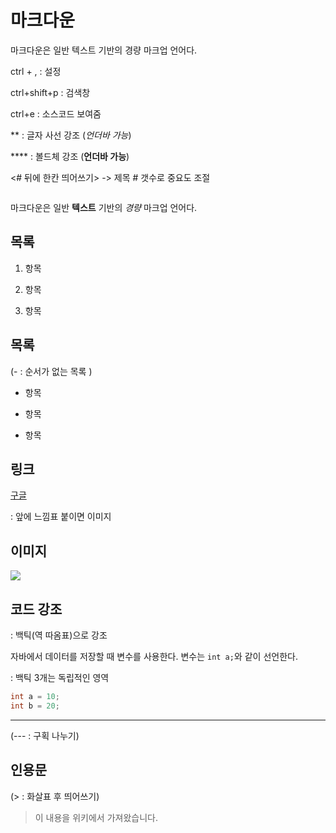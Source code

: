 # 마크다운

마크다운은 일반 텍스트 기반의 경량 마크업 언어다.

ctrl + , : 설정

ctrl+shift+p : 검색창

ctrl+e : 소스코드 보여줌

** : 글자 사선 강조 (_언더바 가능_)

**** : 볼드체 강조 (__언더바 가능__)

<# 뒤에 한칸 띄어쓰기> -> 제목  # 갯수로 중요도 조절

<img title="" src="https://heropy.blog/css/images/vendor_icons/markdown.png" alt="" data-align="left">

마크다운은 일반 __텍스트__ 기반의 *경량*  마크업 언어다.

## 목록

1. 항목

2. 항목

3. 항목

## 목록

(- : 순서가 없는 목록 )

- 항목

- 항목

- 항목

## 링크

[구글](https://google.com)

: 앞에 느낌표 붙이면 이미지

## 이미지

![](C:\class\code\java\202212008462_500.jpg)

## 코드 강조

: 백틱(역 따옴표)으로 강조 

자바에서 데이터를 저장할 때 변수를 사용한다. 변수는 `int a;`와 같이 선언한다.

: 백틱 3개는 독립적인 영역

```java
int a = 10;
int b = 20;
```

---

(--- : 구획 나누기)

## 인용문

(>  : 화살표 후 띄어쓰기)

> 이 내용을 위키에서 가져왔습니다.
